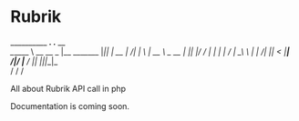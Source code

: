 # Rubrik


__________        ___.            .__  __    
\______   \ __ __ \_ |__  _______ |__||  | __
 |       _/|  |  \ | __ \ \_  __ \|  ||  |/ /
 |    |   \|  |  / | \_\ \ |  | \/|  ||    < 
 |____|_  /|____/  |___  / |__|   |__||__|_ \
        \/             \/                  \/

All about Rubrik API call in php

Documentation is coming soon.







